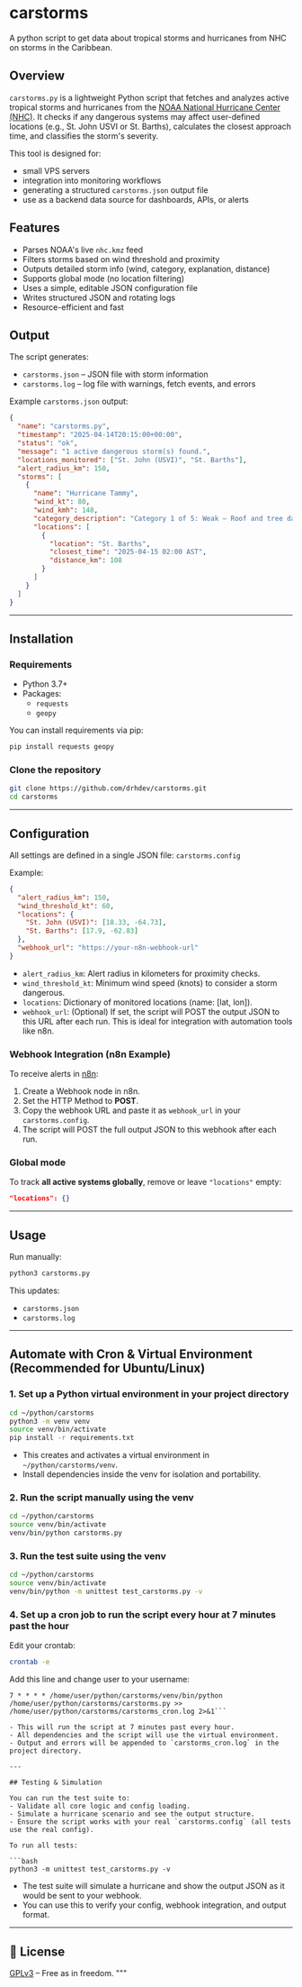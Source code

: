 # carstorms

A python script to get data about tropical storms and hurricanes from NHC on storms in the Caribbean.

## Overview

`carstorms.py` is a lightweight Python script that fetches and analyzes active tropical storms and hurricanes from the [NOAA National Hurricane Center (NHC)](https://www.nhc.noaa.gov/). It checks if any dangerous systems may affect user-defined locations (e.g., St. John USVI or St. Barths), calculates the closest approach time, and classifies the storm's severity.

This tool is designed for:
- small VPS servers 
- integration into monitoring workflows
- generating a structured `carstorms.json` output file
- use as a backend data source for dashboards, APIs, or alerts

## Features

- Parses NOAA's live `nhc.kmz` feed
- Filters storms based on wind threshold and proximity
- Outputs detailed storm info (wind, category, explanation, distance)
- Supports global mode (no location filtering)
- Uses a simple, editable JSON configuration file
- Writes structured JSON and rotating logs
- Resource-efficient and fast

## Output

The script generates:
- `carstorms.json` – JSON file with storm information
- `carstorms.log` – log file with warnings, fetch events, and errors

Example `carstorms.json` output:

```json
{
  "name": "carstorms.py",
  "timestamp": "2025-04-14T20:15:00+00:00",
  "status": "ok",
  "message": "1 active dangerous storm(s) found.",
  "locations_monitored": ["St. John (USVI)", "St. Barths"],
  "alert_radius_km": 150,
  "storms": [
    {
      "name": "Hurricane Tammy",
      "wind_kt": 80,
      "wind_kmh": 148,
      "category_description": "Category 1 of 5: Weak – Roof and tree damage, power outages likely.",
      "locations": [
        {
          "location": "St. Barths",
          "closest_time": "2025-04-15 02:00 AST",
          "distance_km": 108
        }
      ]
    }
  ]
}
```

---

## Installation

### Requirements

- Python 3.7+
- Packages:
  - `requests`
  - `geopy`

You can install requirements via pip:

```bash
pip install requests geopy
```

### Clone the repository

```bash
git clone https://github.com/drhdev/carstorms.git
cd carstorms
```

---

## Configuration

All settings are defined in a single JSON file: `carstorms.config`

Example:

```json
{
  "alert_radius_km": 150,
  "wind_threshold_kt": 60,
  "locations": {
    "St. John (USVI)": [18.33, -64.73],
    "St. Barths": [17.9, -62.83]
  },
  "webhook_url": "https://your-n8n-webhook-url"
}
```

- `alert_radius_km`: Alert radius in kilometers for proximity checks.
- `wind_threshold_kt`: Minimum wind speed (knots) to consider a storm dangerous.
- `locations`: Dictionary of monitored locations (name: [lat, lon]).
- `webhook_url`: (Optional) If set, the script will POST the output JSON to this URL after each run. This is ideal for integration with automation tools like n8n.

### Webhook Integration (n8n Example)

To receive alerts in [n8n](https://n8n.io/):
1. Create a Webhook node in n8n.
2. Set the HTTP Method to **POST**.
3. Copy the webhook URL and paste it as `webhook_url` in your `carstorms.config`.
4. The script will POST the full output JSON to this webhook after each run.

### Global mode

To track **all active systems globally**, remove or leave `"locations"` empty:

```json
"locations": {}
```

---

## Usage

Run manually:

```bash
python3 carstorms.py
```

This updates:
- `carstorms.json`
- `carstorms.log`

---

## Automate with Cron & Virtual Environment (Recommended for Ubuntu/Linux)

### 1. Set up a Python virtual environment in your project directory

```bash
cd ~/python/carstorms
python3 -m venv venv
source venv/bin/activate
pip install -r requirements.txt
```

- This creates and activates a virtual environment in `~/python/carstorms/venv`.
- Install dependencies inside the venv for isolation and portability.

### 2. Run the script manually using the venv

```bash
cd ~/python/carstorms
source venv/bin/activate
venv/bin/python carstorms.py
```

### 3. Run the test suite using the venv

```bash
cd ~/python/carstorms
source venv/bin/activate
venv/bin/python -m unittest test_carstorms.py -v
```

### 4. Set up a cron job to run the script every hour at 7 minutes past the hour

Edit your crontab:

```bash
crontab -e
```

Add this line and change user to your username:

```cron
7 * * * * /home/user/python/carstorms/venv/bin/python /home/user/python/carstorms/carstorms.py >> /home/user/python/carstorms/carstorms_cron.log 2>&1```

- This will run the script at 7 minutes past every hour.
- All dependencies and the script will use the virtual environment.
- Output and errors will be appended to `carstorms_cron.log` in the project directory.

---

## Testing & Simulation

You can run the test suite to:
- Validate all core logic and config loading.
- Simulate a hurricane scenario and see the output structure.
- Ensure the script works with your real `carstorms.config` (all tests use the real config).

To run all tests:

```bash
python3 -m unittest test_carstorms.py -v
```

- The test suite will simulate a hurricane and show the output JSON as it would be sent to your webhook.
- You can use this to verify your config, webhook integration, and output format.

---

## 📄 License

[GPLv3](https://www.gnu.org/licenses/gpl-3.0.html) – Free as in freedom.
"""
